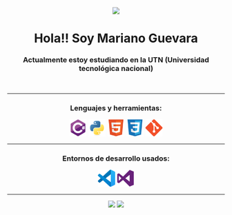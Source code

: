 <div id="header" align="center">
    <img src="https://media.giphy.com/media/yALcFbrKshfoY/giphy.gif" width="200" align="center" />
    <h1 align="center">Hola!! Soy Mariano Guevara</h1>
    <h3>
        Actualmente estoy estudiando en la UTN (Universidad tecnológica nacional)
    </h3>
    <br/>
</div>

---

<div id="herramientas" align="center">
    <h3>
        Lenguajes y herramientas:
    </h3>
    <div align="center"> 
        <img src="https://github.com/devicons/devicon/blob/master/icons/csharp/csharp-original.svg" title="CSHARP" width="40" height="40"/>
        <img src="https://github.com/devicons/devicon/blob/master/icons/python/python-original.svg" title="PYTHON" width="40" height="40"/>
        <img src="https://github.com/devicons/devicon/blob/master/icons/html5/html5-original.svg" title="HTML" width="40" height="40"/>
        <img src="https://github.com/devicons/devicon/blob/master/icons/css3/css3-original.svg" title="CSS" width="40" height="40"/>
        <img src="https://github.com/devicons/devicon/blob/master/icons/git/git-original.svg" title="GIT" width="40" height="40"/>
    </div>
</div>

---

<div id="entornos de desarrollo" align="center">
    <h3>
        Entornos de desarrollo usados:
    </h3>
    <div align="center"> 
        <img src="https://github.com/devicons/devicon/blob/master/icons/vscode/vscode-original.svg" title="VSCODE" width="40" height="40"/>
        <img src="https://github.com/devicons/devicon/blob/master/icons/visualstudio/visualstudio-plain.svg" title="VS" width="40" height="40"/>
    </div>
</div>

---

<div id="datos" align="center">
    <p align="center">
        <img src="https://github-readme-stats.vercel.app/api/top-langs/?username=MarianoGuevara&layout=compact&hide=css&theme=tokyonight">
        <img src="https://github-readme-stats.vercel.app/api/top-langs/?username=MarianoGuevara&theme=tokyonight&hide_progress=true">
    </p>
</div>
